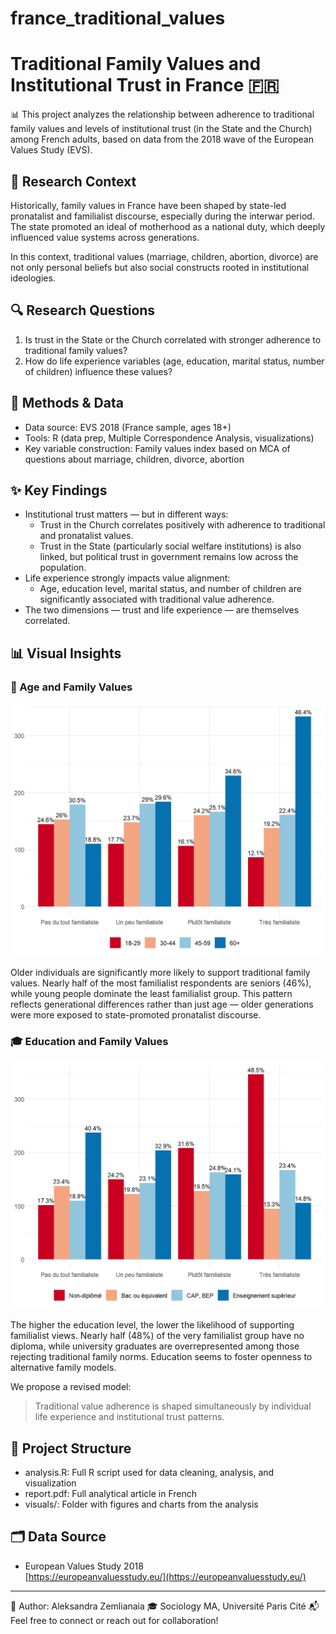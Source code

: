 # france_traditional_values
# Traditional Family Values and Institutional Trust in France 🇫🇷

📊 This project analyzes the relationship between adherence to traditional family values and levels of institutional trust (in the State and the Church) among French adults, based on data from the 2018 wave of the European Values Study (EVS).

## 🎯 Research Context

Historically, family values in France have been shaped by state-led pronatalist and familialist discourse, especially during the interwar period. The state promoted an ideal of motherhood as a national duty, which deeply influenced value systems across generations.

In this context, traditional values (marriage, children, abortion, divorce) are not only personal beliefs but also social constructs rooted in institutional ideologies.

## 🔍 Research Questions

1. Is trust in the State or the Church correlated with stronger adherence to traditional family values?
2. How do life experience variables (age, education, marital status, number of children) influence these values?

## 🧰 Methods & Data

- Data source: EVS 2018 (France sample, ages 18+)
- Tools: R (data prep, Multiple Correspondence Analysis, visualizations)
- Key variable construction: Family values index based on MCA of questions about marriage, children, divorce, abortion

## ✨ Key Findings

- Institutional trust matters — but in different ways:
  - Trust in the Church correlates positively with adherence to traditional and pronatalist values.
  - Trust in the State (particularly social welfare institutions) is also linked, but political trust in government remains low across the population.
- Life experience strongly impacts value alignment:
  - Age, education level, marital status, and number of children are significantly associated with traditional value adherence.
- The two dimensions — trust and life experience — are themselves correlated.

## 📊 Visual Insights

### 🧓 Age and Family Values

![Age and Family Values](visuals/age-fam1.png)

Older individuals are significantly more likely to support traditional family values. Nearly half of the most familialist respondents are seniors (46%), while young people dominate the least familialist group. This pattern reflects generational differences rather than just age — older generations were more exposed to state-promoted pronatalist discourse.

### 🎓 Education and Family Values

![Education and Family Values](visuals/edu4-fam.png)

The higher the education level, the lower the likelihood of supporting familialist views. Nearly half (48%) of the very familialist group have no diploma, while university graduates are overrepresented among those rejecting traditional family norms. Education seems to foster openness to alternative family models.

We propose a revised model:  
> Traditional value adherence is shaped simultaneously by individual life experience and institutional trust patterns.

## 📁 Project Structure

- analysis.R: Full R script used for data cleaning, analysis, and visualization
- report.pdf: Full analytical article in French
- visuals/: Folder with figures and charts from the analysis

## 🗂️ Data Source

- European Values Study 2018  
  [https://europeanvaluesstudy.eu/](https://europeanvaluesstudy.eu/)

---

🧠 Author: Aleksandra Zemlianaia
🎓 Sociology MA, Université Paris Cité
📬 Feel free to connect or reach out for collaboration!
